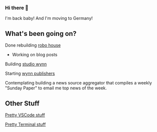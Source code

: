 ### Hi there 👋

I'm back baby! And I'm moving to Germany!

## What's been going on?

Done rebuilding [robo house](https://robo-house.com)
- Working on blog posts

Building [studio wynn](https://studiowynn.de)

Starting [wynn publishers](https://wynnpublishers.com)

Contemplating building a news source aggregator that compiles a weekly "Sunday Paper" to email me top news of the week.

## Other Stuff

[Pretty VSCode stuff](https://gist.github.com/kevin-wynn/19f71a484a136668db41ca200a8895ae)

[Pretty Terminal stuff](https://gist.github.com/kevin-wynn/feec1b2701b30a787d753a6ea46a8c66)
